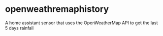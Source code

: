 # openweathremaphistory
A home assistant sensor that uses the OpenWeatherMap API to get the last 5 days rainfall
